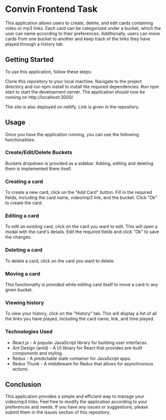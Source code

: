 
# Convin Frontend Task


This application allows users to create, delete, and edit cards containing video or mp3 links. Each card can be categorized under a bucket, which the user can name according to their preferences. Additionally, users can move cards from one bucket to another and keep track of the links they have played through a history tab.

## Getting Started
To use this application, follow these steps:

Clone this repository to your local machine.
Navigate to the project directory and run npm install to install the required dependencies.
Run npm start to start the development server.
The application should now be running on http://localhost:3000/.

The site is also deployed on netlify. Link is given in the repository.

## Usage
Once you have the application running, you can use the following functionalities:
### Create/Edit/Delete Buckets
Buckets dropdown is provided as a sidebar. Adding, editing and deleting them is implemented there itself.

### Creating a card
To create a new card, click on the "Add Card" button. Fill in the required fields, including the card name, video/mp3 link, and the bucket. Click "Ok" to create the card.

### Editing a card
To edit an existing card, click on the card you want to edit. This will open a modal with the card's details. Edit the required fields and click "Ok" to save the changes.

### Deleting a card
To delete a card, click on the card you want to delete.

### Moving a card
This functionality is provided while editing card itself to move a card in any given bucket.

### Viewing history
To view your history, click on the "History" tab. This will display a list of all the links you have played, including the card name, link, and time played.

### Technologies Used
* React.js - A popular JavaScript library for building user interfaces.
* Ant Design (antd) - A UI library for React that provides pre-built components and styling.
* Redux - A predictable state container for JavaScript apps.
* Redux Thunk - A middleware for Redux that allows for asynchronous actions.

## Conclusion
This application provides a simple and efficient way to manage your video/mp3 links. Feel free to modify the application according to your preferences and needs. If you have any issues or suggestions, please submit them in the issues section of this repository.
